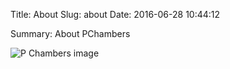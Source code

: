 Title: About
Slug: about
Date: 2016-06-28 10:44:12
<!-- Author: Paul -->
Summary: About PChambers

![P Chambers image](Paul.jpg)

